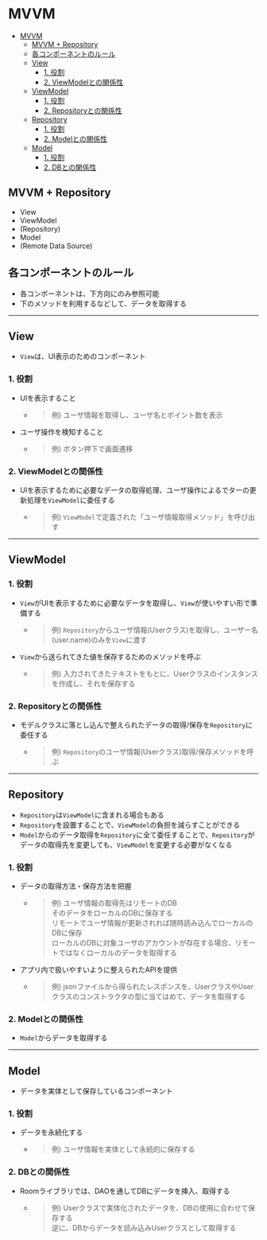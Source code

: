 # MVVM

<!-- @import "[TOC]" {cmd="toc" depthFrom=1 depthTo=6 orderedList=false} -->

<!-- code_chunk_output -->

- [MVVM](#mvvm)
  - [MVVM + Repository](#mvvm-repository)
  - [各コンポーネントのルール](#各コンポーネントのルール)
  - [View](#view)
    - [1. 役割](#1-役割)
    - [2. ViewModelとの関係性](#2-viewmodelとの関係性)
  - [ViewModel](#viewmodel)
    - [1. 役割](#1-役割-1)
    - [2. Repositoryとの関係性](#2-repositoryとの関係性)
  - [Repository](#repository)
    - [1. 役割](#1-役割-2)
    - [2. Modelとの関係性](#2-modelとの関係性)
  - [Model](#model)
    - [1. 役割](#1-役割-3)
    - [2. DBとの関係性](#2-dbとの関係性)

<!-- /code_chunk_output -->

## MVVM + Repository

- View
- ViewModel
- (Repository)
- Model
- (Remote Data Source)

## 各コンポーネントのルール

- 各コンポーネントは、下方向にのみ参照可能
- 下のメソッドを利用するなどして、データを取得する

---

## View

- `View`は、UI表示のためのコンポーネント

### 1. 役割

- UIを表示すること
  - > 例) ユーザ情報を取得し、ユーザ名とポイント数を表示
- ユーザ操作を検知すること
  - > 例) ボタン押下で画面遷移

### 2. ViewModelとの関係性

- UIを表示するために必要なデータの取得処理、ユーザ操作によるでターの更新処理を`ViewModel`に委任する
  - > 例) `ViewModel`で定義された「ユーザ情報取得メソッド」を呼び出す

---

## ViewModel

### 1. 役割

- `View`がUIを表示するために必要なデータを取得し、`View`が使いやすい形で準備する
  - > 例) `Repository`からユーザ情報(Userクラス)を取得し、ユーザー名(user.name)のみを`View`に渡す
- `View`から送られてきた値を保存するためのメソッドを呼ぶ
  - > 例) 入力されてきたテキストをもとに、Userクラスのインスタンスを作成し、それを保存する

### 2. Repositoryとの関係性

- モデルクラスに落とし込んで整えられたデータの取得/保存を`Repository`に委任する
  - > 例) `Repository`のユーザ情報(Userクラス)取得/保存メソッドを呼ぶ

---

## Repository

- `Repository`は`ViewModel`に含まれる場合もある
- `Repository`を設置することで、`ViewModel`の負担を減らすことができる
- `Model`からのデータ取得を`Repository`に全て委任することで、`Repository`がデータの取得先を変更しても、`ViewModel`を変更する必要がなくなる

### 1. 役割

- データの取得方法・保存方法を把握
  - > 例) ユーザ情報の取得先はリモートのDB  
  そのデータをローカルのDBに保存する  
  リモートでユーザ情報が更新されれば随時読み込んでローカルのDBに保存  
  ローカルのDBに対象ユーザのアカウントが存在する場合、リモートではなくローカルのデータを取得する  
- アプリ内で扱いやすいように整えられたAPIを提供
  - > 例) jsonファイルから得られたレスポンスを、UserクラスやUserクラスのコンストラクタの型に当てはめて、データを取得する

### 2. Modelとの関係性

- `Model`からデータを取得する

---

## Model

- データを実体として保存しているコンポーネント

### 1. 役割

- データを永続化する
  - > 例) ユーザ情報を実体として永続的に保存する

### 2. DBとの関係性

- Roomライブラリでは、DAOを通してDBにデータを挿入、取得する
  - > 例) Userクラスで実体化されたデータを、DBの使用に合わせて保存する  
  逆に、DBからデータを読み込みUserクラスとして取得する